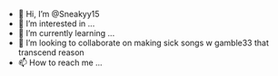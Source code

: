 - 👋 Hi, I’m @Sneakyy15
- 👀 I’m interested in ...
- 🌱 I’m currently learning ...
- 💞️ I’m looking to collaborate on making sick songs w gamble33 that transcend reason
- 📫 How to reach me ...

<!---
Sneakyy15/Sneakyy15 is a ✨ special ✨ repository because its `README.md` (this file) appears on your GitHub profile.
You can click the Preview link to take a look at your changes.
--->
